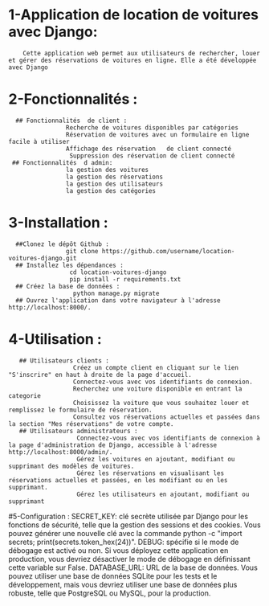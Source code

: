 # 1-Application de location de voitures avec Django:
        Cette application web permet aux utilisateurs de rechercher, louer et gérer des réservations de voitures en ligne. Elle a été développée avec Django
        
# 2-Fonctionnalités :
      ## Fonctionnalités  de client :
                    Recherche de voitures disponibles par catégories
                    Réservation de voitures avec un formulaire en ligne facile à utiliser
                    Affichage des réservation   de client connecté
                     Suppression des réservation de client connecté
     ## Fonctionnalités  d admin:
                    la gestion des voitures
                    la gestion des réservations 
                    la gestion des utilisateurs
                    la gestion des catégories
# 3-Installation :
      ##Clonez le dépôt Github :
                    git clone https://github.com/username/location-voitures-django.git
      ## Installez les dépendances :
                     cd location-voitures-django
                     pip install -r requirements.txt
      ## Créez la base de données :
                      python manage.py migrate
      ## Ouvrez l'application dans votre navigateur à l'adresse http://localhost:8000/.



# 4-Utilisation :
       ## Utilisateurs clients :
                      Créez un compte client en cliquant sur le lien "S'inscrire" en haut à droite de la page d'accueil.
                      Connectez-vous avec vos identifiants de connexion.
                      Recherchez une voiture disponible en entrant la categorie
                      Choisissez la voiture que vous souhaitez louer et remplissez le formulaire de réservation.
                      Consultez vos réservations actuelles et passées dans la section "Mes réservations" de votre compte.
       ## Utilisateurs administrateurs :
                       Connectez-vous avec vos identifiants de connexion à la page d'administration de Django, accessible à l'adresse http://localhost:8000/admin/.
                       Gérez les voitures en ajoutant, modifiant ou supprimant des modèles de voitures.
                       Gérez les réservations en visualisant les réservations actuelles et passées, en les modifiant ou en les supprimant.
                       Gérez les utilisateurs en ajoutant, modifiant ou supprimant
#5-Configuration :
              SECRET_KEY: clé secrète utilisée par Django pour les fonctions de sécurité, telle que la gestion des sessions et des cookies. Vous pouvez générer une                           nouvelle clé avec la commande python -c "import secrets; print(secrets.token_hex(24))".
              DEBUG: spécifie si le mode de débogage est activé ou non. Si vous déployez cette application en production, vous devriez désactiver le mode de débogage                        en définissant cette variable sur False.
             DATABASE_URL: URL de la base de données. Vous pouvez utiliser une base de données SQLite pour les tests et le développement, mais vous devriez utiliser                           une base de données plus robuste, telle que PostgreSQL ou MySQL, pour la production.



